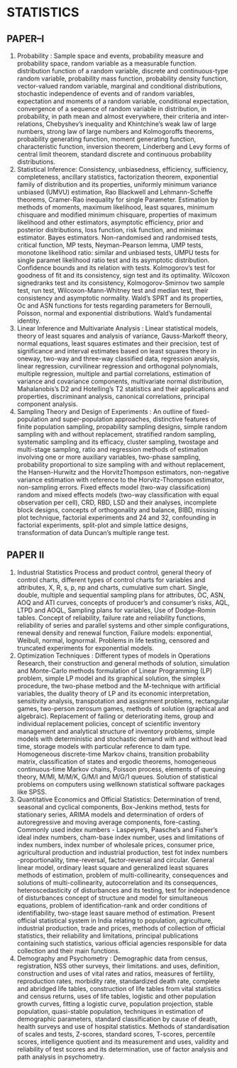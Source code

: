 
# STATISTICS 


## PAPER–I 
1. Probability :
Sample space and events, probability measure and probability space, random variable as a measurable 
function. 
distribution function of a random variable, discrete and continuous-type random variable, probability mass 
function, probability density function, vector-valued random variable, marginal and conditional 
distributions, stochastic independence of events and of random variables, expectation and moments of a 
random variable, conditional expectation, convergence of a sequence of random variable in distribution, in 
probability, in path mean and almost everywhere, their criteria and inter-relations, Chebyshev’s inequality 
and Khintchine’s weak law of large numbers, strong law of large numbers and Kolmogoroffs theorems, 
probability generating function, moment generating function, characteristic function, inversion theorem, 
Linderberg and Levy forms of central limit theorem, standard discrete and continuous probability 
distributions. 
2. Statistical Inference:
Consistency, unbiasedness, efficiency, sufficiency, completeness, ancillary statistics, factorization theorem, 
exponential family of distribution and its properties, uniformly minimum variance unbiased (UMVU) 
estimation, Rao Blackwell and Lehmann-Scheffe theorems, Cramer-Rao inequality for single Parameter. 
Estimation by methods of moments, maximum likelihood, least squares, minimum chisquare and modified 
minimum chisquare, properties of maximum likelihood and other estimators, asymptotic efficiency, prior 
and posterior distributions, loss function, risk function, and minimax estimator. Bayes estimators. 
Non-randomised and randomised tests, critical function, MP tests, Neyman-Pearson lemma, UMP tests, 
monotone likelihood ratio: similar and unbiased tests, UMPU tests for single paramet likelihood ratio test 
and its asymptotic distribution. Confidence bounds and its relation with tests. 
Kolmogorov’s test for goodness of fit and its consistency, sign test and its optimality. Wilcoxon signedranks 
test and its consistency, Kolmogorov-Smirnov two sample test, run test, Wilcoxon-Mann-Whitney test and 
median test, their consistency and asymptotic normality. 
Wald’s SPRT and its properties, Oc and ASN functions for tests regarding parameters for Bernoulli, Poisson, 
normal and exponential distributions. Wald’s fundamental identity. 
3. Linear Inference and Multivariate Analysis :
Linear statistical models, theory of least squares and analysis of variance, Gauss-Markoff theory, normal 
equations, least squares estimates and their precision, test of significance and interval estimates based on 
least squares theory in oneway, two-way and three-way classified data, regression analysis, linear 
regression, curvilinear regression and orthogonal polynomials, multiple regression, multiple and partial 
correlations, estimation of variance and covariance components, multivariate normal distribution, 
Mahalanobis’s D2 and Hotelling’s T2 statistics and their applications and properties, discriminant analysis, 
canonical correlations, principal component analysis. 
4. Sampling Theory and Design of Experiments :
An outline of fixed-population and super-population approaches, distinctive features of finite population 
sampling, propability sampling designs, simple random sampling with and without replacement, stratified 
random sampling, systematic sampling and its efficacy, cluster sampling, twostage and multi-stage 
sampling, ratio and regression methods of estimation involving one or more auxiliary variables, two-phase 
sampling, probability proportional to size sampling with and without replacement, the Hansen-Hurwitz and 
the HorvitzThompson estimators, non-negative variance estimation with reference to the Horvitz-Thompson 
estimator, non-sampling errors. 
Fixed effects model (two-way classification) random and mixed effects models (two-way classification with 
equal observation per cell), CRD, RBD, LSD and their analyses, incomplete block designs, concepts of 
orthogonality and balance, BIBD, missing plot technique, factorial experiments and 24 and 32, confounding 
in factorial experiments, split-plot and simple lattice designs, transformation of data Duncan’s multiple 
range test. 


## PAPER II 
1. Industrial Statistics
Process and product control, general theory of control charts, different types of control charts for variables 
and attributes, X, R, s, p, np and charts, cumulative sum chart. Single, double, multiple and sequential 
sampling plans for attributes, OC, ASN, AOQ and ATI curves, concepts of producer’s and consumer’s risks, 
AQL, LTPD and AOQL, Sampling plans for variables, Use of Dodge-Romin tables. 
 Concept of reliability, failure rate and reliability functions, reliability of series and parallel systems and 
other simple configurations, renewal density and renewal function, Failure models: exponential, Weibull, 
normal, lognormal. Problems in life testing, censored and truncated experiments for exponential models. 
2. Optimization Techniques :
Different types of models in Operations Research, their construction and general methods of solution, 
simulation and Monte-Carlo methods formulation of Linear Programming (LP) problem, simple LP model 
and its graphical solution, the simplex procedure, the two-phase metbod and the M-technique with artificial 
variables, the duality theory of LP and its economic interpretation, sensitivity analysis, transpotation and 
assignment problems, rectangular games, two-person zerosum games, methods of solution (graphical and 
algebraic). 
Replacement of failing or deteriorating items, group and individual replacement policies, concept of scientific 
inventory management and analytical structure of inventory problems, simple models with deterministic 
and stochastic demand with and without lead time, storage models with particular reference to dam type. 
Homogeneous discrete-time Markov chains, transition probability matrix, classification of states and ergodic 
theorems, homogeneous continuous-time Markov chains, Poisson process, elements of queuing theory, 
M/MI, M/M/K, G/M/l and M/G/1 queues. 
Solution of statistical problems on computers using wellknown statistical software packages like SPSS. 
3. Quantitative Economics and Official Statistics:
Determination of trend, seasonal and cyclical components, Box-Jenkins method, tests for stationary series, 
ARIMA models and determination of orders of autoregressive and moving average components, fore-casting. 
Commonly used index numbers - Laspeyre’s, Paasche’s and Fisher’s ideal index numbers, cham-base index 
number, uses and limitations of index numbers, index number of wholesale prices, consumer price, 
agricultural production and industrial production, test fot index numbers -proportionality, time-reversal, 
factor-reversal and circular. 
General linear model, ordinary least square and generalized least squares methods of estimation, problem 
of multi-collinearity, consequences and solutions of multi-collinearity, autocorrelation and its 
consequences, heteroscedasticity of disturbances and its testing, test for independence of disturbances 
concept of structure and model for simultaneous equations, problem of identification-rank and order 
conditions of identifiability, two-stage least sauare method of estimation. 
Present official statistical system in India relating to population, agriculture, industrial production, trade 
and prices, methods of collection of official statistics, their reliability and limitations, principal publications 
containing such statistics, various official agencies responsible for data collection and their main functions. 
4. Demography and Psychometry :
Demographic data from census, registration, NSS other surveys, their limitations. and uses, definition, 
construction and uses of vital rates and ratios, measures of fertility, reproduction rates, morbidity rate, 
standardized death rate, complete and abridged life tables, construction of life tables from vital statistics 
and census returns, uses of life tables, logistic and other population growth curves, fitting a logistic curve, 
population projection, stable population, quasi-stable population, techniques in estimation of demographic 
parameters, standard classification by cause of death, health surveys and use of hospital statistics. 
Methods of standardisation of scales and tests, Z-scores, standard scores, T-scores, percentile scores, 
intelligence quotient and its measurement and uses, validity and reliability of test scores and its 
determination, use of factor analysis and path analysis in psychometry. 

